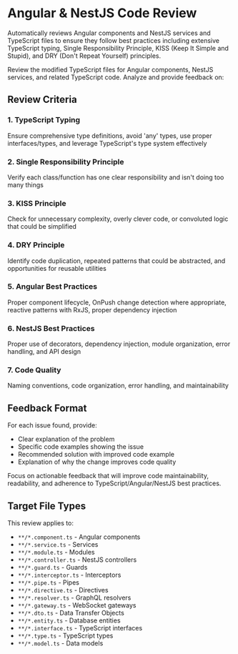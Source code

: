 # Angular & NestJS Code Review

Automatically reviews Angular components and NestJS services and TypeScript files to ensure they follow best practices including extensive TypeScript typing, Single Responsibility Principle, KISS (Keep It Simple and Stupid), and DRY (Don't Repeat Yourself) principles.

Review the modified TypeScript files for Angular components, NestJS services, and related TypeScript code. Analyze and provide feedback on:

## Review Criteria

### 1. TypeScript Typing
Ensure comprehensive type definitions, avoid 'any' types, use proper interfaces/types, and leverage TypeScript's type system effectively

### 2. Single Responsibility Principle
Verify each class/function has one clear responsibility and isn't doing too many things

### 3. KISS Principle
Check for unnecessary complexity, overly clever code, or convoluted logic that could be simplified

### 4. DRY Principle
Identify code duplication, repeated patterns that could be abstracted, and opportunities for reusable utilities

### 5. Angular Best Practices
Proper component lifecycle, OnPush change detection where appropriate, reactive patterns with RxJS, proper dependency injection

### 6. NestJS Best Practices
Proper use of decorators, dependency injection, module organization, error handling, and API design

### 7. Code Quality
Naming conventions, code organization, error handling, and maintainability

## Feedback Format

For each issue found, provide:
- Clear explanation of the problem
- Specific code examples showing the issue
- Recommended solution with improved code example
- Explanation of why the change improves code quality

Focus on actionable feedback that will improve code maintainability, readability, and adherence to TypeScript/Angular/NestJS best practices.

## Target File Types

This review applies to:
- `**/*.component.ts` - Angular components
- `**/*.service.ts` - Services
- `**/*.module.ts` - Modules
- `**/*.controller.ts` - NestJS controllers
- `**/*.guard.ts` - Guards
- `**/*.interceptor.ts` - Interceptors
- `**/*.pipe.ts` - Pipes
- `**/*.directive.ts` - Directives
- `**/*.resolver.ts` - GraphQL resolvers
- `**/*.gateway.ts` - WebSocket gateways
- `**/*.dto.ts` - Data Transfer Objects
- `**/*.entity.ts` - Database entities
- `**/*.interface.ts` - TypeScript interfaces
- `**/*.type.ts` - TypeScript types
- `**/*.model.ts` - Data models